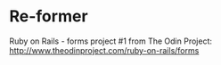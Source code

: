 # Re-former  
Ruby on Rails - forms project #1 from The Odin Project:  
http://www.theodinproject.com/ruby-on-rails/forms  